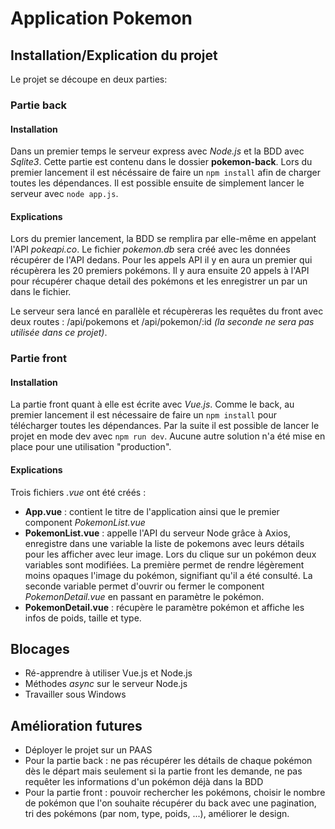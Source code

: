 # Application Pokemon

## Installation/Explication du projet
Le projet se découpe en deux parties:

### Partie back

#### Installation
Dans un premier temps le serveur express avec *Node.js* et la BDD avec *Sqlite3*. Cette partie est contenu dans le dossier **pokemon-back**. Lors du premier lancement il est nécéssaire de faire un `npm install` afin de charger toutes les dépendances. Il est possible ensuite de simplement lancer le serveur avec `node app.js`. 

#### Explications
Lors du premier lancement, la BDD se remplira par elle-même en appelant l'API *pokeapi.co*. Le fichier *pokemon.db* sera créé avec les données récupérer de l'API dedans. Pour les appels API il y en aura un premier qui récupèrera les 20 premiers pokémons. Il y aura ensuite 20 appels à l'API pour récupérer chaque detail des pokémons et les enregistrer un par un dans le fichier. 

Le serveur sera lancé en parallèle et récupèreras les requêtes du front avec deux routes : /api/pokemons et /api/pokemon/:id *(la seconde ne sera pas utilisée dans ce projet)*. 

### Partie front
#### Installation
La partie front quant à elle est écrite avec *Vue.js*. Comme le back, au premier lancement il est nécessaire de faire un `npm install` pour télécharger toutes les dépendances. Par la suite il est possible de lancer le projet en mode dev avec `npm run dev`. Aucune autre solution n'a été mise en place pour une utilisation "production".

#### Explications
Trois fichiers *.vue* ont été créés : 
- **App.vue** : contient le titre de l'application ainsi que le premier component *PokemonList.vue*
- **PokemonList.vue** : appelle l'API du serveur Node grâce à Axios, enregistre dans une variable la liste de pokemons avec leurs détails pour les afficher avec leur image. Lors du clique sur un pokémon deux variables sont modifiées. La première permet de rendre légèrement moins opaques l'image du pokémon, signifiant qu'il a été consulté. La seconde variable permet d'ouvrir ou fermer le component *PokemonDetail.vue* en passant en paramètre le pokémon.
- **PokemonDetail.vue** : récupère le paramètre pokémon et affiche les infos de poids, taille et type.

## Blocages
- Ré-apprendre à utiliser Vue.js et Node.js
- Méthodes *async* sur le serveur Node.js
- Travailler sous Windows

## Amélioration futures
- Déployer le projet sur un PAAS
- Pour la partie back : ne pas récupérer les détails de chaque pokémon dès le départ mais seulement si la partie front les demande, ne pas requêter les informations d'un pokémon déjà dans la BDD
- Pour la partie front : pouvoir rechercher les pokémons, choisir le nombre de pokémon que l'on souhaite récupérer du back avec une pagination, tri des pokémons (par nom, type, poids, ...), améliorer le design.

